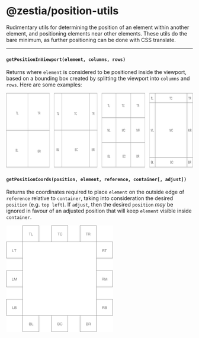 # @zestia/position-utils

Rudimentary utils for determining the position of an element within another element, and positioning
elements near other elements. These utils do the bare minimum, as further positioning can be done with CSS translate.

<hr>

#### `getPositionInViewport(element, columns, rows)`

Returns where `element` is considered to be positioned inside the viewport, based on a bounding box created by splitting the viewport into `columns` and `rows`. Here are some examples:

<img src="assets/position.png" width="860" height="201">

#### `getPositionCoords(position, element, reference, container[, adjust])`

Returns the coordinates required to place `element` on the outside edge of `reference` relative to `container`, taking into consideration the desired `position` (e.g. `top left`). If `adjust`, then the desired `position` _may_ be ignored in favour of an adjusted position that will keep `element` visible inside `container`.

<img src="assets/coords.png" width="288" height="288">
